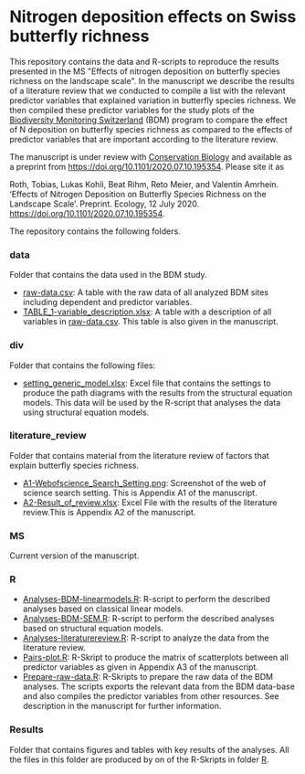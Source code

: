 # Nitrogen deposition effects on Swiss butterfly richness

This repository contains the data and R-scripts to reproduce the results presented in the MS "Effects of nitrogen deposition on butterfly species richness on the landscape scale". In the manuscript we describe the results of a literature review that we conducted to compile a list with the relevant predictor variables that explained variation in butterfly species richness. We then compiled these predictor variables for the study plots of the [Biodiversity Monitoring Switzerland](https://en.wikipedia.org/wiki/Biodiversity_Monitoring_Switzerland) (BDM) program to compare the effect of N deposition on butterfly species richness  as compared to the effects of predictor variables  that are important according to the literature review.

The manuscript is under review with [Conservation Biology](https://conbio.onlinelibrary.wiley.com/journal/15231739) and available as a preprint from https://doi.org/10.1101/2020.07.10.195354. Please site it as 

Roth, Tobias, Lukas Kohli, Beat Rihm, Reto Meier, and Valentin Amrhein. ‘Effects of Nitrogen Deposition on Butterfly Species Richness on the Landscape Scale’. Preprint. Ecology, 12 July 2020. https://doi.org/10.1101/2020.07.10.195354.

The repository contains the following folders.

### data

Folder that contains the data used in the BDM study.

- [raw-data.csv](data/raw-data.csv): A table with the raw data of all analyzed BDM sites including dependent and predictor variables.  
- [TABLE_1-variable_description.xlsx](data/TABLE_1-variable_description.xlsx): A table with a  description of all variables in [raw-data.csv](data/raw-data.csv). This table is also given in the manuscript.

### div

Folder that contains the following files:

- [setting_generic_model.xlsx](div/setting_generic_model.xlsx): Excel file that contains the settings to produce the path diagrams with the results from the structural equation models. This data will be used by the R-script that analyses the data using structural equation models.

### literature_review

Folder that contains material from the literature review of  factors that explain butterfly species richness.

- [A1-Webofscience_Search_Setting.png](literature_review/A1-Webofscience_Search_Setting.png): Screenshot of the web of science search setting. This is Appendix A1 of the manuscript.
- [A2-Result_of_review.xlsx](leterature_review/A2-Result_of_review.xlsx): Excel File with the results of the literature review.This is Appendix A2 of the manuscript.

### MS

Current version of the manuscript. 

### R

- [Analyses-BDM-linearmodels.R](R/Analyses-BDM-linearmodels.R): R-script to perform the described analyses based on classical linear models.
- [Analyses-BDM-SEM.R](R/Analyses-BDM-SEM.R): R-script to perform the described analyses based on structural equation models.
- [Analyses-literaturereview.R](R/Analyses-literaturereview.R): R-script to analyze the data from the literature review. 
- [Pairs-plot.R](R/Pairs-plot.R): R-Skript to produce the matrix of scatterplots between all predictor variables as given in Appendix A3 of the manuscript.
- [Prepare-raw-data.R](R/Prepare-raw-data.R): R-Skripts to prepare the raw data of the BDM analyses. The scripts exports the relevant data from the BDM data-base and also compiles the predictor variables from other resources. See description in the manuscript for further information.

### Results

Folder that contains figures and tables with key results of the analyses. All the files in this folder are produced by on of the R-Skripts in folder [R](R). 

